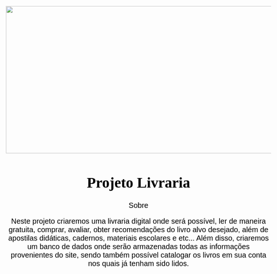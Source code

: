 <html>
<html lange="pt-br"    
<head>
    <meta charset="UTF-8"
    <meta name="viewport" content="width=device-width, initial-scale=1.0"
    <meta http-equiv="X-UA-Compatible" content="IE=edge">
</head>
    <img src="img" height="400px"; width="1340px">
    <h1 style="font-family: Georgia, 'Times New Roman', Times, serif; color: black; text-align: center;">Projeto Livraria</h1>
</head>
<body style="color: black; font-size: 20px; font-family: Arial, Helvetica, sans-serif; text-align: center;">Sobre</body>

<p>Neste projeto criaremos uma livraria digital onde será possível, ler de maneira gratuita, comprar, avaliar, obter recomendações do livro alvo desejado, além de apostilas didáticas, cadernos, materiais escolares e etc... Além disso, criaremos um banco de dados onde serão armazenadas todas as informações provenientes do site, sendo também possível catalogar os livros em sua conta nos quais já tenham sido lidos.</p>
